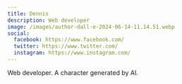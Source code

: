 ```yaml
---
title: Dennis
description: Web developer
image: /images/author-dall·e-2024-06-14-11.14.51.webp
social:
  facebook: https://www.facebook.com/
  twitter: https://www.twitter.com/
  instagram: https://www.instagram.com/
---
```

Web developer. A character generated by AI.
